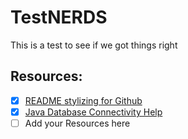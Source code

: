 # TestNERDS
This is a test to see if we got things right

## Resources:
- [x] [README stylizing for Github](https://help.github.com/articles/basic-writing-and-formatting-syntax/)
- [x] [Java Database Connectivity Help](https://docs.oracle.com/javase/tutorial/jdbc/basics/)
- [ ] Add your Resources here

